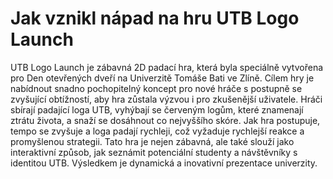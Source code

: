 # Jak vznikl nápad na hru UTB Logo Launch

UTB Logo Launch je zábavná 2D padací hra, která byla speciálně vytvořena pro Den otevřených dveří na Univerzitě Tomáše Bati ve Zlíně. 
Cílem hry je nabídnout snadno pochopitelný koncept pro nové hráče s postupně se zvyšující obtížností, aby hra zůstala výzvou i pro zkušenější uživatele. 
Hráči sbírají padající loga UTB, vyhýbají se červeným logům, které znamenají ztrátu života, a snaží se dosáhnout co nejvyššího skóre. 
Jak hra postupuje, tempo se zvyšuje a loga padají rychleji, což vyžaduje rychlejší reakce a promyšlenou strategii. 
Tato hra je nejen zábavná, ale také slouží jako interaktivní způsob, jak seznámit potenciální studenty a návštěvníky s identitou UTB. 
Výsledkem je dynamická a inovativní prezentace univerzity.
